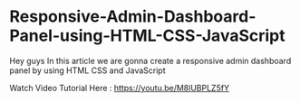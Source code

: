 # Responsive-Admin-Dashboard-Panel-using-HTML-CSS-JavaScript
Hey guys In this article we are gonna create a responsive admin dashboard panel by using HTML CSS and JavaScript

Watch Video Tutorial Here : https://youtu.be/M8lUBPLZ5fY

